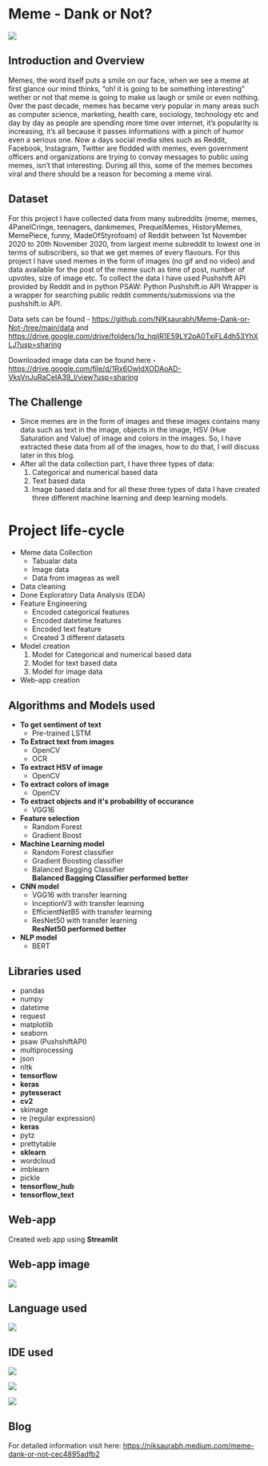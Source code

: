 # Meme - Dank or Not?

![](images/meme1.png)

## Introduction and Overview

Memes, the word itself puts a smile on our face, when we see a meme at first glance our mind thinks, “oh! it is going to be something interesting” wether or not that meme is going to make us laugh or smile or even nothing. 0ver the past decade, memes has became very popular in many areas such as computer science, marketing, health care, sociology, technology etc and day by day as people are spending more time over internet, it’s popularity is increasing, it’s all because it passes informations with a pinch of humor even a serious one. Now a days social media sites such as Reddit, Facebook, Instagram, Twitter are flodded with memes, even government officers and organizations are trying to convay messages to public using memes, isn’t that interesting. During all this, some of the memes becomes viral and there should be a reason for becoming a meme viral.

## Dataset

For this project I have collected data from many subreddits (meme, memes, 4PanelCringe, teenagers, dankmemes, PrequelMemes, HistoryMemes, MemePiece, funny, MadeOfStyrofoam) of Reddit between 1st November 2020 to 20th November 2020, from largest meme subreddit to lowest one in terms of subscribers, so that we get memes of every flavours. For this project I have used memes in the form of images (no gif and no video) and data available for the post of the meme such as time of post, number of upvotes, size of image etc. 
To collect the data I have used Pushshift API provided by Reddit and in python PSAW: Python Pushshift.io API Wrapper is a wrapper for searching public reddit comments/submissions via the pushshift.io API.

Data sets can be found - https://github.com/NIKsaurabh/Meme-Dank-or-Not-/tree/main/data and https://drive.google.com/drive/folders/1q_hqilR1E59LY2pA0TxjFL4dh53YhXLJ?usp=sharing

Downloaded image data can be found here - https://drive.google.com/file/d/1Rx6OwIdXODAoAD-VksVnJuRaCeIA39_l/view?usp=sharing

## The Challenge

* Since memes are in the form of images and these images contains many data such as text in the image, objects in the image, HSV (Hue Saturation and Value) of image and colors in the images. So, I have extracted these data from all of the images, how to do that, I will discuss later in this blog.
* After all the data collection part, I have three types of data:
    1. Categorical and numerical based data
    2. Text based data
    3. Image based data
and for all these three types of data I have created three different machine learning and deep learning models.

# Project life-cycle

* Meme data Collection
    * Tabualar data
    * Image data
    * Data from imageas as well
* Data cleaning
* Done Exploratory Data Analysis (EDA)
* Feature Engineering
  * Encoded categorical features
  * Encoded datetime features
  * Encoded text feature
  * Created 3 different datasets
* Model creation
    1. Model for Categorical and numerical based data
    2. Model for text based data
    3. Model for image data
* Web-app creation 

## Algorithms and Models used
  * **To get sentiment of text**
      * Pre-trained LSTM
  * **To Extract text from images**
      * OpenCV
      * OCR
  * **To extract HSV of image**
      * OpenCV
  * **To extract colors of image**
      * OpenCV
  * **To extract objects and it's probability of occurance**
      * VGG16
  * **Feature selection**
      * Random Forest
      * Gradient Boost
  * **Machine Learning model**
      * Random Forest classifier
      * Gradient Boosting classifier
      * Balanced Bagging Classifier<br>
      **Balanced Bagging Classifier performed better**
  * **CNN model**
      * VGG16 with transfer learning
      * InceptionV3 with transfer learning
      * EfficientNetB5 with transfer learning
      * ResNet50 with transfer learning<br>
      **ResNet50 performed better**
  * **NLP model**
      * BERT

## Libraries used
* pandas
* numpy
* datetime
* request
* matplotlib
* seaborn
* psaw (PushshiftAPI)
* multiprocessing
* json
* nltk
* **tensorflow**
* **keras**
* **pytesseract**
* **cv2**
* skimage
* re (regular expression)
* **keras**
* pytz
* prettytable
* **sklearn**
* wordcloud
* imblearn
* pickle
* **tensorflow_hub**
* **tensorflow_text**

## Web-app
Created web app using **Streamlit**

## Web-app image
![](images/webapp.png)

## Language used
![](images/python.png)

## IDE used
![](images/colab.jpeg)

![](images/spyder.png)

![](images/visual_studio.jpeg)

## Blog
For detailed information visit here: https://niksaurabh.medium.com/meme-dank-or-not-cec4895adfb2


